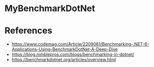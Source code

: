 # MyBenchmarkDotNet

# References
- https://www.codemag.com/Article/2209061/Benchmarking-.NET-6-Applications-Using-BenchmarkDotNet-A-Deep-Dive
- https://blog.nimblepros.com/blogs/benchmarking-in-dotnet/
- https://benchmarkdotnet.org/articles/overview.html